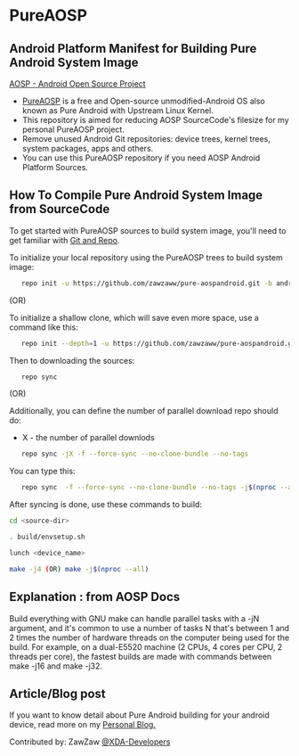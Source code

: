 # PureAOSP
## Android Platform Manifest for Building Pure Android System Image

[AOSP - Android Open Source Project](https://source.android.com)
- [PureAOSP](https://android.googlesource.com) is a free and Open-source unmodified-Android OS also known as Pure Android with Upstream Linux Kernel.
- This repository is aimed for reducing AOSP SourceCode's filesize for my personal PureAOSP project.
- Remove unused Android Git repositories: device trees, kernel trees, system packages, apps and others.
- You can use this PureAOSP repository if you need AOSP Android Platform Sources.


## How To Compile Pure Android System Image from SourceCode
To get started with PureAOSP sources to build system image, you'll need to get
familiar with [Git and Repo](https://source.android.com/setup/build/downloading#installing-repo).

To initialize your local repository using the PureAOSP trees to build system image:
```bash
   repo init -u https://github.com/zawzaww/pure-aospandroid.git -b android-9.0.0
```

(OR)

To initialize a shallow clone, which will save even more space, use a command like this:
```bash
   repo init --depth=1 -u https://github.com/zawzaww/pure-aospandroid.git -b android-9.0.0
```

Then to downloading the sources:
```bash
   repo sync
```

 (OR)

Additionally, you can define the number of parallel download repo should do:
- X - the number of parallel downlods
```bash
   repo sync -jX -f --force-sync --no-clone-bundle --no-tags
```
You can type this:
```bash
   repo sync  -f --force-sync --no-clone-bundle --no-tags -j$(nproc --all)
```

After syncing is done, use these commands to build:
```bash
cd <source-dir>

. build/envsetup.sh

lunch <device_name>

make -j4 (OR) make -j$(nproc --all)
```
   
## Explanation : from AOSP Docs
Build everything with GNU make can handle parallel tasks with a -jN argument, and it's common to use a number of tasks N that's between 1 and 2 times the number of hardware threads on the computer being used for the build. For example, on a dual-E5520 machine (2 CPUs, 4 cores per CPU, 2 threads per core), the fastest builds are made with commands between make -j16 and make -j32.

## Article/Blog post
If you want to know detail about Pure Android building for your android device, read more on my [Personal Blog.](https://medium.com/zawzaww/how-to-build-custom-android-os-for-android-devices-cf4bba4bb3a5)

Contributed by: ZawZaw [@XDA-Developers](https://forum.xda-developers.com/member.php?u=7581611)
